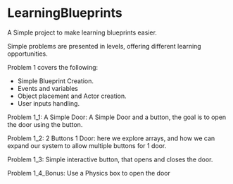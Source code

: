 # LearningBlueprints
A Simple project to make learning blueprints easier.

Simple problems are presented in levels, offering different learning opportunities.

Problem 1 covers the following:
- Simple Blueprint Creation.
- Events and variables
- Object placement and Actor creation.
- User inputs handling.

Problem 1_1: A Simple Door: A Simple Door and a button, the goal is to open the door using the button.

Problem 1_2: 2 Buttons 1 Door: here we explore arrays, and how we can expand our system to allow multiple buttons for 1 door.

Problem 1_3: Simple interactive button, that opens and closes the door.

Problem 1_4_Bonus: Use a Physics box to open the door
